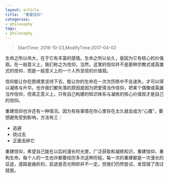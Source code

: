 ```yaml
---
layout: article
title:  "重建信仰"
categories:
- philosophy
tags:
- philosophy
---
```


> StartTime: 2016-10-23,ModifyTime:2017-04-02

<!---more--->

生命之所以伟大，在于它有丰富的感情。生命之所以长久，是因为它有核心的价值观。在一般意义上，我们称之为信仰。当然，这里的信仰并不是那种宗教式或英雄式的信仰，而是一般意义上的一个人所坚信的价值观。   

信仰能让你在困境里坚持下去，能让你的生命在一次次历练中不会迷失，才可以得以凝练与升华。也许我们都失落的原因是因为把爱情当作信仰，把某个偶像或英雄当作信仰，但真正意义上，只有自己构建的知识体系与凝练的核心价值观才是自己的信仰。

重建信仰也许还有一种情况。因为有些事情在你心里存在太久就会成为“心魔”，要想避免受到影响，方法有三：
- 逃避
- 绕过去
- 正面击碎它

重建信仰，希望自己能在以后的漫长时光里，广泛获取和凝练知识，重建信仰，重构生命。每个人的一生也许都要经历多次这种历程，每一次的重建都是一次漫长的征途，道路是曲折的，前途是否光明却并不一定。但我们仍然尝试，发现错了改过就是。
